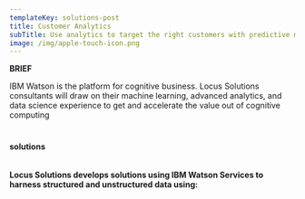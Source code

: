 ```yaml
---
templateKey: solutions-post
title: Customer Analytics
subTitle: Use analytics to target the right customers with predictive modeling.
image: /img/apple-touch-icon.png
---
```

**BRIEF** 

IBM Watson is the platform for cognitive business. Locus Solutions consultants will draw on their machine learning,
advanced analytics, and data science experience to get and accelerate the value out of cognitive computing

# 
**solutions**

###### 
**Locus Solutions develops solutions using IBM Watson Services to harness structured and unstructured data using:**
